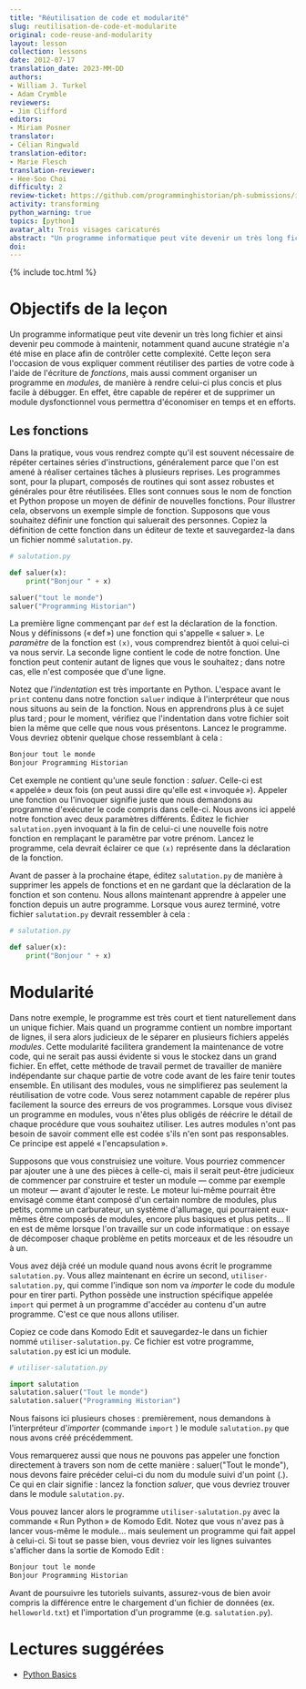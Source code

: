 ```yaml
---
title: "Réutilisation de code et modularité"
slug: reutilisation-de-code-et-modularite
original: code-reuse-and-modularity
layout: lesson
collection: lessons
date: 2012-07-17
translation_date: 2023-MM-DD
authors:
- William J. Turkel
- Adam Crymble
reviewers:
- Jim Clifford
editors:
- Miriam Posner 
translator: 
- Célian Ringwald
translation-editor:
- Marie Flesch
translation-reviewer:
- Hee-Soo Choi
difficulty: 2
review-ticket: https://github.com/programminghistorian/ph-submissions/issues/539
activity: transforming
python_warning: true
topics: [python]
avatar_alt: Trois visages caricaturés
abstract: "Un programme informatique peut vite devenir un très long fichier et ainsi devenir peu commode à maintenir, notamment quand aucune stratégie n'a été mise en place afin de contrôler cette complexité. Cette leçon sera l'occasion de vous expliquer comment réutiliser des parties de votre code à l'aide de l'écriture de fonctions, mais aussi comment organiser un programme en modules, de manière à rendre celui-ci plus concis et plus facile à débugger."
doi: 
---
```


{% include toc.html %}

# Objectifs de la leçon

Un programme informatique peut vite devenir un très long fichier et ainsi devenir peu commode à maintenir, notamment quand aucune stratégie n'a été mise en place afin de contrôler cette  complexité. Cette leçon sera l'occasion de vous expliquer comment réutiliser des parties de votre code à l'aide de l'écriture de *fonctions*, mais aussi comment organiser un programme en *modules*, de manière à rendre celui-ci plus concis et plus facile à débugger. En effet, être capable de repérer et de supprimer un module dysfonctionnel vous permettra d'économiser en temps et en efforts.

## Les fonctions

Dans la pratique, vous vous rendrez compte qu'il est souvent nécessaire de répéter certaines séries d'instructions, généralement parce que l'on est amené à réaliser certaines tâches à plusieurs reprises. Les programmes sont, pour la plupart, composés de routines qui sont assez robustes et générales pour être réutilisées. Elles sont connues sous le nom de fonction et Python propose un moyen de définir de nouvelles fonctions. Pour illustrer cela, observons un exemple simple de fonction. Supposons que vous souhaitez définir une fonction qui saluerait des personnes. Copiez la définition de cette fonction dans un éditeur de texte et sauvegardez-la dans un fichier nommé ```salutation.py```.

``` python
# salutation.py

def saluer(x):
    print("Bonjour " + x)

saluer("tout le monde")
saluer("Programming Historian")
```

La première ligne commençant par ```def``` est la déclaration de la fonction. Nous y définissons (&laquo;&#x202F;def&#x202F;&raquo;) une fonction qui s'appelle &laquo;&#x202F;saluer&#x202F;&raquo;. Le *paramètre* de la fonction est ```(x)```, vous comprendrez bientôt à quoi celui-ci va nous servir. La seconde ligne contient le code de notre fonction. Une fonction peut contenir autant de lignes que vous le souhaitez&#x202F;; dans notre cas, elle n'est composée que d'une ligne.

Notez que *l'indentation* est très importante en Python. L'espace avant le ```print``` contenu dans notre fonction ```saluer``` indique à l'interpréteur que nous nous situons au sein de &#x202F;la fonction. Nous en apprendrons plus à ce sujet plus tard&#x202F;; pour le moment, vérifiez que l'indentation dans votre fichier soit bien la même que celle que nous vous présentons. 
Lancez le programme. Vous devriez obtenir quelque chose ressemblant à cela&nbsp;:

``` python
Bonjour tout le monde
Bonjour Programming Historian
```

Cet exemple ne contient qu'une seule fonction&nbsp;: *saluer*. Celle-ci est &laquo;&#x202F;appelée&#x202F;&raquo; deux fois (on peut aussi dire qu'elle est &laquo;&#x202F;invoquée&#x202F;&raquo;). Appeler une fonction ou l'invoquer signifie juste que nous demandons au programme d'exécuter le code compris dans celle-ci. Nous avons ici appelé notre fonction avec deux paramètres différents. Éditez le fichier ```salutation.py```en invoquant à la fin de celui-ci une nouvelle fois notre fonction en remplaçant le paramètre par votre prénom. Lancez le programme, cela devrait éclairer ce que ```(x)``` représente dans la déclaration de la fonction.

Avant de passer à la prochaine étape, éditez ```salutation.py``` de manière à supprimer les appels de fonctions et en ne gardant que la déclaration de la fonction et son contenu. Nous allons maintenant apprendre à appeler une fonction depuis un autre programme. Lorsque vous aurez terminé, votre fichier ```salutation.py``` devrait ressembler à cela&nbsp;:

``` python
# salutation.py

def saluer(x):
    print("Bonjour " + x)
```

# Modularité

Dans notre exemple, le programme est très court et tient naturellement dans un unique fichier. Mais quand un programme contient un nombre important de lignes, il sera alors judicieux de le séparer en plusieurs  fichiers appelés *modules*.  Cette modularité facilitera grandement la maintenance de votre code, qui ne serait pas aussi évidente si vous le stockez dans un grand fichier. En effet, cette méthode de travail permet de travailler de manière indépendante sur chaque partie de votre code avant de les faire tenir toutes ensemble. En utilisant des modules, vous ne simplifierez pas seulement la réutilisation de votre code. Vous serez notamment capable de repérer plus facilement la source des erreurs de vos programmes. Lorsque vous divisez un programme en modules, vous n'êtes plus obligés de réécrire le détail de chaque procédure que vous souhaitez utiliser. Les autres modules n'ont pas besoin de savoir comment elle est codée s'ils n'en sont pas responsables. Ce principe est appelé &laquo;&#x202F;l'encapsulation&#x202F;&raquo;.

Supposons que vous construisiez une voiture. Vous pourriez commencer par ajouter une à une des pièces à celle-ci, mais il serait peut-être judicieux de commencer par construire et tester un module — comme par exemple un moteur — avant d'ajouter le reste. Le moteur lui-même pourrait être envisagé comme étant composé d'un certain nombre de modules, plus petits, comme un carburateur, un système  d'allumage, qui pourraient eux-mêmes être composés de modules, encore plus basiques et plus petits... Il en est de même lorsque l'on travaille sur un code informatique&nbsp;: on essaye de décomposer chaque problème en petits morceaux et de les résoudre un à un.

Vous avez déjà créé un module quand nous avons écrit le programme ```salutation.py```. Vous allez maintenant en écrire un second, ```utiliser-salutation.py```, qui comme l'indique son nom va *importer* le code du module pour en tirer parti. Python possède une instruction spécifique appelée ```import``` qui permet à un programme d'accéder au contenu d'un autre programme. C'est ce que nous allons utiliser.

Copiez ce code dans Komodo Edit et sauvegardez-le dans un fichier nommé `utiliser-salutation.py`. Ce fichier est votre programme, `salutation.py` est ici un module.

``` python
# utiliser-salutation.py

import salutation
salutation.saluer("Tout le monde")
salutation.saluer("Programming Historian")
```

Nous faisons ici plusieurs choses&nbsp;: premièrement, nous demandons à l'interpréteur d'*importer* (commande ```import``` ) le module ```salutation.py``` que nous avons créé précédemment.

Vous remarquerez aussi que nous ne pouvons pas appeler une fonction directement à travers son nom de cette manière&nbsp;: saluer("Tout le monde"), nous devons faire précéder celui-ci du nom du module suivi d'un point (.). Ce qui en clair signifie&nbsp;: lancez la fonction *saluer*, que vous devriez trouver dans le module ```salutation.py```.

Vous pouvez lancer alors le programme ```utiliser-salutation.py``` avec la commande &laquo;&#x202F;Run Python&#x202F;&raquo; de Komodo Edit. Notez que vous n'avez pas à lancer vous-même le module... mais seulement un programme qui fait appel à celui-ci. Si tout se passe bien, vous devriez voir les lignes suivantes s'afficher dans la sortie de Komodo Edit&nbsp;: 

``` python
Bonjour tout le monde
Bonjour Programming Historian
```

Avant de poursuivre les tutoriels suivants, assurez-vous de bien avoir compris la différence entre le chargement d'un fichier de données (ex. `helloworld.txt`) et l'importation d'un programme (e.g. `salutation.py`).

# Lectures suggérées

- [Python Basics](https://perma.cc/DLH4-2M8W)
